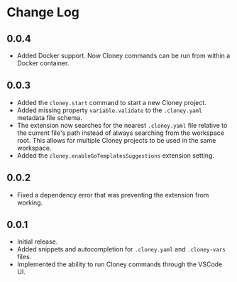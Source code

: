 # Change Log

## 0.0.4

- Added Docker support. Now Cloney commands can be run from within a Docker container.

## 0.0.3

- Added the `cloney.start` command to start a new Cloney project.
- Added missing property `variable.validate` to the `.cloney.yaml` metadata file schema.
- The extension now searches for the nearest `.cloney.yaml` file relative to the current file's path instead of always searching from the workspace root. This allows for multiple Cloney projects to be used in the same workspace.
- Added the `cloney.enableGoTemplatesSuggestions` extension setting.

## 0.0.2

- Fixed a dependency error that was preventing the extension from working.

## 0.0.1

- Initial release.
- Added snippets and autocompletion for `.cloney.yaml` and `.cloney-vars` files.
- Implemented the ability to run Cloney commands through the VSCode UI.
